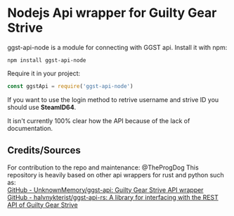 # Nodejs Api wrapper for Guilty Gear Strive

ggst-api-node is a module for connecting with GGST api.
Install it with npm:

    npm install ggst-api-node

Require it in your project:

```javascript
const ggstApi = require('ggst-api-node')
```
If you want to use the login method to retrive username and strive ID you should use **SteamID64**.


It isn't currently 100% clear how the API because of the lack of documentation.

## Credits/Sources
For contribution to the repo and maintenance: @TheProgDog
This repository is heavily based on other api wrappers for rust and python such as:  
[GitHub - UnknownMemory/ggst-api: Guilty Gear Strive API wrapper](https://github.com/UnknownMemory/ggst-api)  
[GitHub - halvnykterist/ggst-api-rs: A library for interfacing with the REST API of Guilty Gear Strive](https://github.com/halvnykterist/ggst-api-rs)